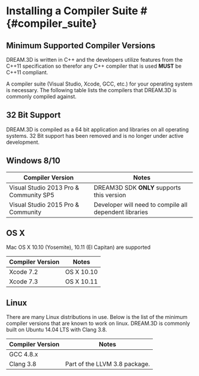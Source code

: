 # Installing a Compiler Suite # {#compiler_suite}

## Minimum Supported Compiler Versions ##

DREAM.3D is written in C\++ and the developers utilize features from the C\+\+11 specification so therefor
any C\+\+ compiler that is used **MUST** be C\+\+11 compliant.

A compiler suite (Visual Studio, Xcode, GCC, etc.) for your operating system is necessary. 
The following table lists the compilers that DREAM.3D is commonly compiled against.

## 32 Bit Support ##

DREAM.3D is compiled as a 64 bit application and libraries on all operating systems. 32 Bit support
has been removed and is no longer under active development.

## Windows 8/10 ##

| Compiler Version | Notes |
| ---------------- | ----- |
| Visual Studio 2013 Pro & Community SP5 | DREAM3D SDK **ONLY** supports this version |
| Visual Studio 2015 Pro & Community | Developer will need to compile all dependent libraries |


## OS X ##

Mac OS X 10.10 (Yosemite), 10.11 (El Capitan) are supported

| Compiler Version | Notes |
| ---------------- | ----- |
| Xcode 7.2 | OS X 10.10 |
| Xcode 7.3 | OS X 10.11 |

## Linux ##

There are many Linux distributions in use. Below is the list of the minimum compiler versions that are known to work on linux. DREAM.3D is commonly built on Ubuntu 14.04 LTS with Clang 3.8.

| Compiler Version | Notes |
| ---------------- | ----- |
| GCC 4.8.x |  |
| Clang 3.8 | Part of the LLVM 3.8 package. |

